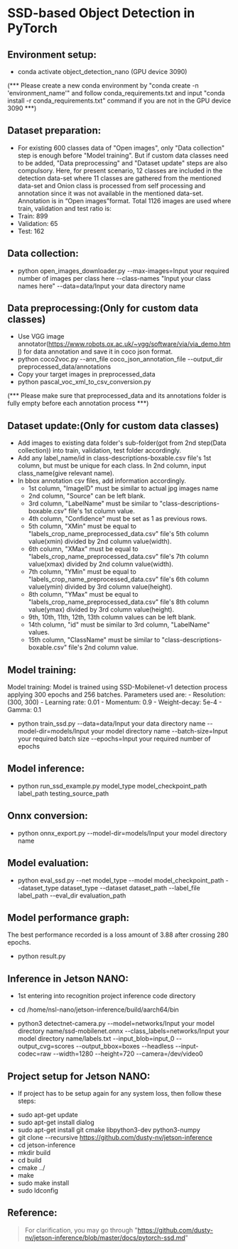 # SSD-based Object Detection in PyTorch

## Environment setup:
 - conda activate object_detection_nano (GPU device 3090)

(*** Please create a new conda environment by "conda create -n 'environment_name'" and follow conda_requirements.txt and input "conda install -r conda_requirements.txt" command if you are not in the GPU device 3090 ***)

## Dataset preparation:
 - For existing 600 classes data of "Open images", only "Data collection" step is enough before "Model training". But if custom data classes need to be added, "Data preprocessing" and "Dataset update" steps are also compulsory. Here, for present scenario, 12 classes are included in the detection data-set where 11 classes
are gathered from the mentioned data-set and Onion class is processed from self processing and annotation since it was not available in the mentioned data-set. Annotation is in “Open images”format. Total 1126 images are used where train, validation and test ratio is:
 - Train: 899
 - Validation: 65
 - Test: 162

## Data collection:
 - python open_images_downloader.py  --max-images=Input your required number of images per class here --class-names "Input your class names here"  --data=data/Input your data directory name 

## Data preprocessing:(Only for custom data classes)
 - Use VGG image annotator(https://www.robots.ox.ac.uk/~vgg/software/via/via_demo.html) for data annotation and save it in coco json format.
 - python coco2voc.py --ann_file coco_json_annotation_file --output_dir preprocessed_data/annotations
 - Copy your target images in preprocessed_data 
 - python pascal_voc_xml_to_csv_conversion.py

(*** Please make sure that preprocessed_data and its annotations folder is fully empty before each annotation process ***)

## Dataset update:(Only for custom data classes)
 - Add images to existing data folder's sub-folder(got from 2nd step(Data collection)) into train, validation, test folder accordingly.
 - Add any label_name/id in class-descriptions-boxable.csv file's 1st column, but must be unique for each class. In 2nd column, input class_name(give relevant name). 
 - In bbox annotation csv files, add information accordingly. 
    * 1st column, "ImageID" must be similar to actual jpg images name
    * 2nd column, "Source" can be left blank.
    * 3rd column, "LabelName" must be similar to "class-descriptions-boxable.csv" file's 1st column value.
    * 4th column, "Confidence" must be set as 1 as previous rows.
    * 5th column, "XMin" must be equal to "labels_crop_name_preprocessed_data.csv" file's 5th column value(xmin) divided by 2nd column value(width).
    * 6th column, "XMax" must be equal to "labels_crop_name_preprocessed_data.csv" file's 7th column value(xmax) divided by 2nd column value(width).
    * 7th column, "YMin" must be equal to "labels_crop_name_preprocessed_data.csv" file's 6th column value(ymin) divided by 3rd column value(height).
    * 8th column, "YMax" must be equal to "labels_crop_name_preprocessed_data.csv" file's 8th column value(ymax) divided by 3rd column value(height).
    * 9th, 10th, 11th, 12th, 13th column values can be left blank.
    * 14th column, "id" must be similar to 3rd column, "LabelName" values.
    * 15th column, "ClassName" must be similar to "class-descriptions-boxable.csv" file's 2nd column value.      

## Model training:
Model training: Model is trained using SSD-Mobilenet-v1 detection process
applying 300 epochs and 256 batches. Parameters used are:
    - Resolution: (300, 300)
    - Learning rate: 0.01
    - Momentum: 0.9
    - Weight-decay: 5e-4
    - Gamma: 0.1
 - python train_ssd.py --data=data/Input your data directory name --model-dir=models/Input your model directory name --batch-size=Input your required batch size --epochs=Input your required number of epochs

## Model inference:
 - python run_ssd_example.py model_type model_checkpoint_path label_path testing_source_path

## Onnx conversion:
 - python onnx_export.py --model-dir=models/Input your model directory name

## Model evaluation:
 - python eval_ssd.py --net model_type --model model_checkpoint_path --dataset_type dataset_type --dataset dataset_path --label_file label_path --eval_dir evaluation_path

## Model performance graph:
The best performance recorded is a loss amount of 3.88 after
crossing 280 epochs.

 - python result.py 

## Inference in Jetson NANO:
 - 1st entering into recognition project inference code directory 
  * cd /home/nsl-nano/jetson-inference/build/aarch64/bin
 - python3 detectnet-camera.py --model=networks/Input your model directory name/ssd-mobilenet.onnx --class_labels=networks/Input your model directory name/labels.txt --input_blob=input_0 --output_cvg=scores --output_bbox=boxes --headless --input-codec=raw --width=1280 --height=720 --camera=/dev/video0

## Project setup for Jetson NANO:
 - If project has to be setup again for any system loss, then follow these steps:
  * sudo apt-get update
  * sudo apt-get install dialog
  * sudo apt-get install git cmake libpython3-dev python3-numpy
  * git clone --recursive https://github.com/dusty-nv/jetson-inference
  * cd jetson-inference
  * mkdir build
  * cd build
  * cmake ../
  * make
  * sudo make install
  * sudo ldconfig 


## Reference:
> For clarification, you may go through "https://github.com/dusty-nv/jetson-inference/blob/master/docs/pytorch-ssd.md"
